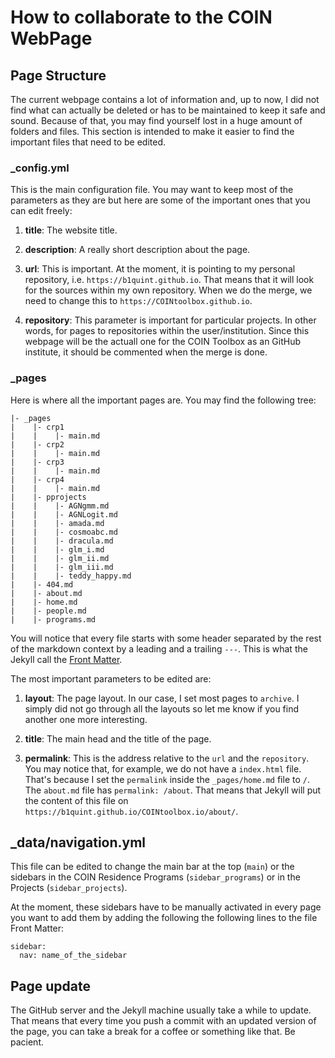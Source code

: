 
  # How to collaborate to the COIN WebPage
  
  ## Page Structure
  
  The current webpage contains a lot of information and, up to now, I did not 
  find what can actually be deleted or has to be maintained to keep it safe and
  sound. Because of that, you may find yourself lost in a huge amount of folders
  and files. This section is intended to make it easier to find the important 
  files that need to be edited.
  
  ### _config.yml
  
  This is the main configuration file. You may want to keep most of the 
  parameters as they are but here are some of the important ones that you 
  can edit freely:
  
  1. **title**: The website title.
  
  2. **description**: A really short description about the page.
  
  3. **url**: This is important. At the moment, it is pointing to my personal 
  repository, i.e. `https://b1quint.github.io`. That means that it will look for 
  the sources within my own repository. When we do the merge, we need to change
  this to `https://COINtoolbox.github.io`.
  
  4. **repository**: This parameter is important for particular projects. In 
  other words, for pages to repositories within the user/institution. Since 
  this webpage will be the actuall one for the COIN Toolbox as an GitHub 
  institute, it should be commented when the merge is done.
  
  ### _pages
  
  Here is where all the important pages are. You may find the following 
  tree:
  
  ```
  |- _pages  
  |    |- crp1  
  |    |    |- main.md
  |    |- crp2  
  |    |    |- main.md
  |    |- crp3  
  |    |    |- main.md
  |    |- crp4   
  |    |    |- main.md
  |    |- pprojects  
  |    |    |- AGNgmm.md
  |    |    |- AGNLogit.md
  |    |    |- amada.md
  |    |    |- cosmoabc.md
  |    |    |- dracula.md
  |    |    |- glm_i.md
  |    |    |- glm_ii.md
  |    |    |- glm_iii.md
  |    |    |- teddy_happy.md
  |    |- 404.md
  |    |- about.md
  |    |- home.md
  |    |- people.md
  |    |- programs.md
  ```
  
  You will notice that every file starts with some header separated by the 
  rest of the markdown context by a leading and a trailing `---`. This is what 
  the Jekyll call the [Front Matter](https://jekyllrb.com/docs/frontmatter/). 
  
  The most important parameters to be edited are:
  
  1. **layout**: The page layout. In our case, I set most pages to `archive`. I 
   simply did not go through all the layouts so let me know if you find another 
   one more interesting.
   
  2. **title**: The main head and the title of the page.
  
  3. **permalink**: This is the address relative to the `url` and the 
   `repository`. You may notice that, for example, we do not have a `index.html`
   file. That's because I set the `permalink` inside the `_pages/home.md` file 
   to `/`. The `about.md` file has `permalink: /about`. That means that Jekyll 
   will put the content of this file on 
   `https://b1quint.github.io/COINtoolbox.io/about/`.
   
   
   ## _data/navigation.yml
    
   This file can be edited to change the main bar at the top (`main`) or the
    sidebars in the COIN Residence Programs (`sidebar_programs`) or in the 
    Projects (`sidebar_projects`). 
    
   At the moment, these sidebars have to be manually activated in every page 
   you want to add them by adding the following the following lines to the 
   file Front Matter:
   
   ```
   sidebar:
     nav: name_of_the_sidebar
   ``` 
   
   ## Page update
   
   The GitHub server and the Jekyll machine usually take a while to update. That 
   means that every time you push a commit with an updated version of the page, 
   you can take a break for a coffee or something like that. Be pacient. 